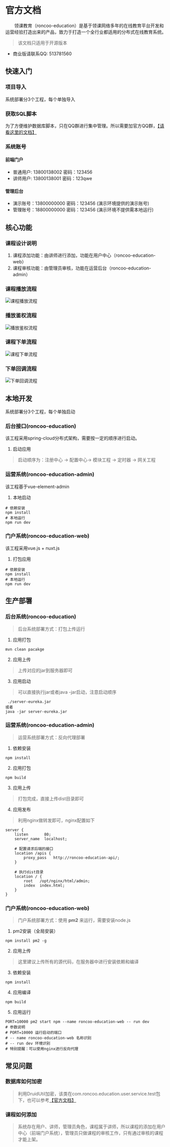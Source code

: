 # 官方文档
&emsp;&emsp;领课教育（roncoo-education）是基于领课网络多年的在线教育平台开发和运营经验打造出来的产品，致力于打造一个全行业都适用的分布式在线教育系统。
> 该文档只适用于开源版本
* 商业版请联系QQ: 513781560

## 快速入门
### 项目导入
系统部署分3个工程，每个单独导入
### 获取SQL脚本
为了方便维护数据库脚本，只在QQ群进行集中管理。所以需要加官方QQ群，[【请看这里的文档】](https://gitee.com/roncoocom/roncoo-education)
### 系统账号
#### 前端门户
* 普通用户: 13800138002 密码：123456
* 讲师用户: 13800138001 密码：123qwe
#### 管理后台
* 演示账号：13800000000 密码：123456 (演示环境提供的演示账号)
* 管理账号：18800000000 密码：123456 (演示环境不提供需本地运行)

## 核心功能
### 课程设计说明
1. 课程添加功能：由讲师进行添加，功能在用户中心（roncoo-education-web）
2. 课程审核功能：由管理员审核，功能在运营后台（roncoo-education-admin）
### 课程播放流程
![课程播放流程](/static/kechengbofang.png)
### 播放鉴权流程 
![播放鉴权流程 ](/static/bofangjianquan.png)
### 课程下单流程 
![课程下单流程 ](/static/kechengxiadan.png)
### 下单回调流程
![下单回调流程](/static/xiadanhuitiao.png)

## 本地开发
系统部署分3个工程，每个单独启动
### 后台接口(roncoo-education)
该工程采用spring-cloud分布式架构，需要按一定的顺序进行启动。
1. 启动应用
> 启动顺序为：注册中心 → 配置中心→ 模块工程 → 定时器 → 网关工程
### 运营系统(roncoo-education-admin)
该工程基于vue-element-admin
1. 本地启动
```
# 依赖安装
npm install
# 本地运行
npm run dev
```
### 门户系统(roncoo-education-web)
该工程采用vue.js + nuxt.js
1. 打包应用
```
# 依赖安装
npm install
# 本地运行
npm run dev
```
## 生产部署
### 后台系统(roncoo-education)
> 后台系统部署方式：打包上传运行
1. 应用打包
```
mvn clean pacakge
```
2. 应用上传
> 上传对应的jar到服务器即可
3. 应用启动
> 可以直接执行jar或者java -jar启动，注意启动顺序
```
 ./server-eureka.jar
或者
java -jar server-eureka.jar
 ```
### 运营系统(roncoo-education-admin)
> 运营系统部署方式：反向代理部署
1. 依赖安装
```
npm install
```
2. 应用打包
```
npm build
```
3. 应用上传
> 打包完成，直接上传dist目录即可
4. 应用发布
> 利用nginx做转发即可，nginx配置如下
```
server {
    listen       80;
    server_name  localhost;

    # 配置请求后端的接口
    location /apis {
        proxy_pass   http://roncoo-education-api/;
    }

    # 执行dist目录
    location / {
        root   /opt/nginx/html/admin;
        index  index.html;
    }
}
```
### 门户系统(roncoo-education-web)
> 门户系统部署方式：使用 **pm2** 来运行，需要安装node.js
1. pm2安装（全局安装）
```
npm install pm2 -g
```
2. 应用上传
> 这里建议上传所有的源代码，在服务器中进行安装依赖和编译
3. 依赖安装
```
npm install
```
4. 应用编译
```
npm build
```
5. 应用运行
```
PORT=10000 pm2 start npm --name roncoo-education-web -- run dev
# 参数说明
# PORT=10000 运行启动的端口
# -- name roncoo-education-web 名称识别
# -- run dev 环境识别
# 特别提醒：可以使用nginx进行反向代理
```
## 常见问题
### 数据库如何加密
> 利用DruidUtil加密，该类在com.roncoo.education.user.service.test包下，也可以参考[【官方文档】](https://github.com/alibaba/druid/wiki/%E5%B8%B8%E8%A7%81%E9%97%AE%E9%A2%98#21-%E6%88%91%E5%B8%8C%E6%9C%9B%E5%8A%A0%E5%AF%86%E6%88%91%E7%9A%84%E6%95%B0%E6%8D%AE%E5%BA%93%E5%AF%86%E7%A0%81%E6%80%8E%E4%B9%88%E5%8A%9E)
### 课程如何添加
> 系统存在用户、讲师，管理员角色，课程属于讲师，所以课程的添加在用户中心（前端门户系统），管理员只做课程的审核工作，只有通过审核的课程才能上架。

